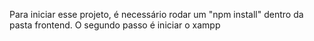Para iniciar esse projeto, é necessário rodar um "npm install" dentro da pasta frontend.
O segundo passo é iniciar o xampp
